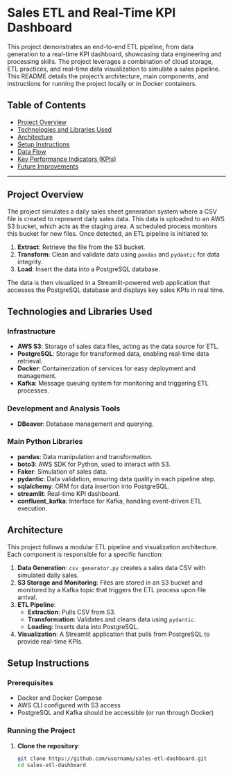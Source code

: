 # Sales ETL and Real-Time KPI Dashboard

This project demonstrates an end-to-end ETL pipeline, from data generation to a real-time KPI dashboard, showcasing data engineering and processing skills. The project leverages a combination of cloud storage, ETL practices, and real-time data visualization to simulate a sales pipeline. This README details the project’s architecture, main components, and instructions for running the project locally or in Docker containers.

## Table of Contents

- [Project Overview](#project-overview)
- [Technologies and Libraries Used](#technologies-and-libraries-used)
- [Architecture](#architecture)
- [Setup Instructions](#setup-instructions)
- [Data Flow](#data-flow)
- [Key Performance Indicators (KPIs)](#key-performance-indicators-kpis)
- [Future Improvements](#future-improvements)

---

## Project Overview

The project simulates a daily sales sheet generation system where a CSV file is created to represent daily sales data. This data is uploaded to an AWS S3 bucket, which acts as the staging area. A scheduled process monitors this bucket for new files. Once detected, an ETL pipeline is initiated to:
1. **Extract**: Retrieve the file from the S3 bucket.
2. **Transform**: Clean and validate data using `pandas` and `pydantic` for data integrity.
3. **Load**: Insert the data into a PostgreSQL database.

The data is then visualized in a Streamlit-powered web application that accesses the PostgreSQL database and displays key sales KPIs in real time.

## Technologies and Libraries Used

### Infrastructure
- **AWS S3**: Storage of sales data files, acting as the data source for ETL.
- **PostgreSQL**: Storage for transformed data, enabling real-time data retrieval.
- **Docker**: Containerization of services for easy deployment and management.
- **Kafka**: Message queuing system for monitoring and triggering ETL processes.

### Development and Analysis Tools
- **DBeaver**: Database management and querying.
  
### Main Python Libraries
- **pandas**: Data manipulation and transformation.
- **boto3**: AWS SDK for Python, used to interact with S3.
- **Faker**: Simulation of sales data.
- **pydantic**: Data validation, ensuring data quality in each pipeline step.
- **sqlalchemy**: ORM for data insertion into PostgreSQL.
- **streamlit**: Real-time KPI dashboard.
- **confluent_kafka**: Interface for Kafka, handling event-driven ETL execution.

## Architecture

This project follows a modular ETL pipeline and visualization architecture. Each component is responsible for a specific function:

1. **Data Generation**: `csv_generator.py` creates a sales data CSV with simulated daily sales.
2. **S3 Storage and Monitoring**: Files are stored in an S3 bucket and monitored by a Kafka topic that triggers the ETL process upon file arrival.
3. **ETL Pipeline**:
   - **Extraction**: Pulls CSV from S3.
   - **Transformation**: Validates and cleans data using `pydantic`.
   - **Loading**: Inserts data into PostgreSQL.
4. **Visualization**: A Streamlit application that pulls from PostgreSQL to provide real-time KPIs.

## Setup Instructions

### Prerequisites

- Docker and Docker Compose
- AWS CLI configured with S3 access
- PostgreSQL and Kafka should be accessible (or run through Docker)
  
### Running the Project

1. **Clone the repository**:
   ```bash
   git clone https://github.com/username/sales-etl-dashboard.git
   cd sales-etl-dashboard
